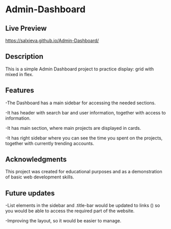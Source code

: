 # Admin-Dashboard

## Live Preview

https://salxieva.github.io/Admin-Dashboard/

## Description

This is a simple Admin Dashboard project to practice display: grid with mixed in flex.

## Features

-The Dashboard has a main sidebar for accessing the needed sections.

-It has header with search bar and user information, together with access to information.

-It has main section, where main projects are displayed in cards.

-It has right sidebar where you can see the time you spent on the projects, together with currently trending accounts.

## Acknowledgments 

This project was created for educational purposes and as a demonstration of basic web development skills.

## Future updates

-List elements in the sidebar and .title-bar would be updated to links (<a>) so you would be able to access the required part of the website.

-Improving the layout, so it would be easier to manage.